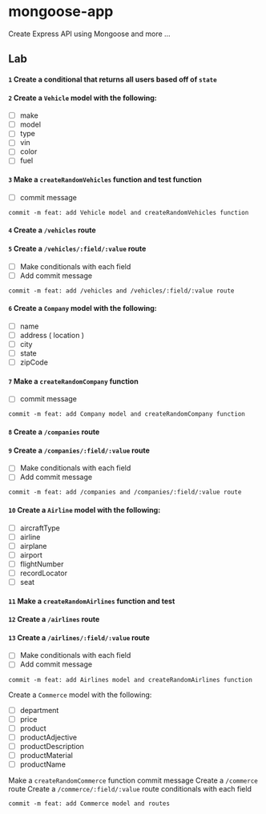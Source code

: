 # mongoose-app
Create Express API using Mongoose and more ...

## Lab
#### `1` Create a conditional that returns all users based off of `state`

#### `2` Create a `Vehicle` model with the following:
   - [ ] make
   - [ ] model
   - [ ] type
   - [ ] vin
   - [ ] color
   - [ ] fuel

#### `3` Make a `createRandomVehicles` function and test function
   - [ ] commit message
```
commit -m feat: add Vehicle model and createRandomVehicles function
```

#### `4` Create a `/vehicles` route

#### `5` Create a `/vehicles/:field/:value` route
   - [ ] Make conditionals with each field
   - [ ] Add commit message
```
commit -m feat: add /vehicles and /vehicles/:field/:value route
```

#### `6` Create a `Company` model with the following:
   - [ ] name
   - [ ] address ( location )
   - [ ] city
   - [ ] state
   - [ ] zipCode
         
#### `7` Make a `createRandomCompany` function
   - [ ] commit message
```
commit -m feat: add Company model and createRandomCompany function
```
#### `8` Create a `/companies` route

#### `9` Create a `/companies/:field/:value` route
   - [ ] Make conditionals with each field
   - [ ] Add commit message
```
commit -m feat: add /companies and /companies/:field/:value route
```

#### `10` Create a `Airline` model with the following:
   - [ ] aircraftType
   - [ ] airline
   - [ ] airplane
   - [ ] airport
   - [ ] flightNumber
   - [ ] recordLocator
   - [ ] seat

#### `11` Make a `createRandomAirlines` function and test

#### `12` Create a `/airlines` route

#### `13` Create a `/airlines/:field/:value` route
  - [ ] Make conditionals with each field
  - [ ] Add commit message

```
commit -m feat: add Airlines model and createRandomAirlines function
```

Create a `Commerce` model with the following:
   - [ ] department
   - [ ] price
   - [ ] product
   - [ ] productAdjective
   - [ ] productDescription
   - [ ] productMaterial
   - [ ] productName

Make a `createRandomCommerce` function
commit message
Create a `/commerce` route
Create a `/commerce/:field/:value` route
conditionals with each field
```
commit -m feat: add Commerce model and routes
```

